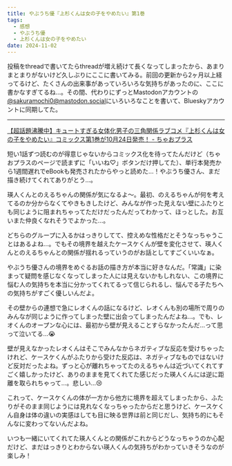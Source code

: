 ```yaml
---
title: やぶうち優『上杉くんは女の子をやめたい』第1巻
tags:
  - 感想
  - やぶうち優
  - 上杉くんは女の子をやめたい
date: 2024-11-02
---
```


投稿をthreadで書いてたらthreadが増え続けて長くなってしまったから、あまりまとまりがないけど久しぶりにここに書いてみる。前回の更新から2ヶ月以上経ってるけど、たくさんの出来事があっていろいろな気持ちがあったのに、ここに書かなすぎてるね…。その間、代わりにずっとMastodonアカウントの[@sakuramochi0@mastodon.social](https://main.elk.zone/mastodon.social/@sakuramochi0)にいろいろなことを書いて、Blueskyアカウントに同期してた。

---

[【超話題沸騰中】キュートすぎる女体化男子の三角関係ラブコメ『上杉くんは女の子をやめたい』コミックス第1巻が10月24日発売！ - ちゃおプラス](https://ciao.shogakukan.co.jp/topics/167296/)

短い1話ずつ読むのが得意じゃないからコミックス化を待ってたんだけど（ちゃおプラスのページで読まずに「いいね♡」ボタンだけ押してた）、単行本発売から1週間遅れでeBookも発売されたからやっと読めた…！やぶうち優さん、まだ描き続けてくれてありがとう…。

瑛人くんとのえるちゃんの関係が気になるよ〜。最初、のえるちゃんが何を考えてるのか分からなくてやきもきしたけど、みんなが作った見えない壁にふたりとも同じように阻まれちゃってただけだったんだってわかって、ほっとした。お互いまた仲良くなれそうでよかった…。

どちらのグループに入るかはっきりしてて、控えめな性格だとそうなっちゃうことはあるよね…。でもその境界を越えたケースケくんが壁を変化させて、瑛人くんとのえるちゃんとの関係が揺れるっていうのがお話としてすごくいいなぁ。

やぶうち優さんの境界をめぐるお話の描き方が本当に好きなんだ。「常識」に染まって疑問を感じなくなってしまった人には見えないかもしれない、この境界に悩む人の気持ちを本当に分かってくれてるって信じられるし、悩んでる子たちへの気持ちがすごく優しいんだよ。

その壁からの連想で急にレオくんの話になるけど、レオくんも別の場所で周りのみんなが同じように作ってしまった壁に出会ってしまったんだよね…。でも、レオくんのオープンな心には、最初から壁が見えることすらなかったんだ…って思って泣いてる…😭

壁が見えなかったレオくんはそこでみんなからネガティブな反応を受けちゃったけれど、ケースケくんがふたりから受けた反応は、ネガティブなものではないけど反対だったよね。ずっと心が離れちゃってたのえるちゃんは近づいてくれてすごく嬉しかったけど、ありのままを見てくれてた感じだった瑛人くんには逆に距離を取られちゃって…。悲しい…😢

これって、ケースケくんの体が一方から他方に境界を超えてしまったから、ふたりがそのまま同じようには見れなくなっちゃったからだと思うけど、ケースケくん自身は体の違いの実感はしても目に映る世界は前と同じだし、気持ち的にもそんなに変わってないんだよね。

いつも一緒にいてくれてた瑛人くんとの関係がこれからどうなっちゃうのか心配だけど、まだはっきりとわからない瑛人くんの気持ちがわかっていきそうなのが楽しみ！
